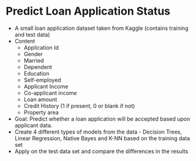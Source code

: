 # Predict Loan Application Status

- A small loan application dataset taken from Kaggle (contains training and test data)
- Content
    - Application Id
    - Gender
    - Married
    - Dependent
    - Education
    - Self-employed
    - Applicant Income
    - Co-applicant income
    - Loan amount
    - Credit History  (1 if present, 0  or blank if not)
    - Property area
- Goal: Predict whether a loan application will be accepted based upon applicant data.
- Create 4 different types of models from the data - Decision Trees, Linear Regression, Native Bayes and K-NN  based on the training data set
- Apply on the test data set and compare the differences in the results
